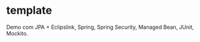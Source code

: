 template
========

Demo com JPA + Eclipslink, Spring, Spring Security, Managed Bean, JUnit, Mockito.
